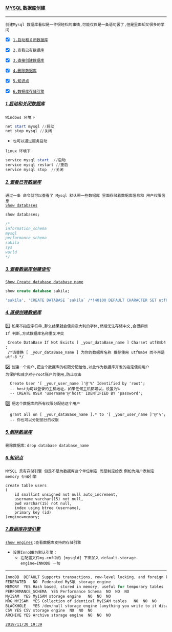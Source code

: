 #### <a id="top" href="#top"> MYSQL 数据库创建  </a> 

----
`创建Mysql 数据库看似是一件很轻松的事情,可能仅仅是一条语句罢了,但是里面却又很多的学问`

- [x] [`1.启动和关闭数据库`](#start)
- [x] [`2.查看已有数据库`](#show)
- [x] <a href="#createDataBase">`3.直接创建数据库`</a>
- [x] [`4.删除数据库`](#drop)
- [x] [`5.知识点`](#engine)
- [x] [`6.数据库存储引擎`](#storage)


##### [1.启动和关闭数据库](#top) <b id="start"></b> 
`Windows 环境下`
```powershell
net start mysql //启动
net stop mysql //关闭
```
* `也可以通过服务启动`

`linux 环境下`
```powershell
service mysql start  //启动
service mysql restart //重启
service mysql stop  //关闭
```
##### [2.查看已有数据库](#top) <b id="show"></b> 
`通过一条 命令就可以查看了 Mysql 默认带一些数据库 里面存储着数据库信息和 用户权限信息` <br/>
[`Show databases`](#top)
```sql
show databases;

/*
information_schema
mysql
performance_schema
sakila
sys
world
*/
```
#####  [3.查看数据库创建语句](#top)  

[`Show Create database database_name`](#top)

```sql
show create database sakila;

'sakila', 'CREATE DATABASE `sakila` /*!40100 DEFAULT CHARACTER SET utf8mb4 COLLATE utf8mb4_0900_ai_ci */'
```

#####  <a id="top" href="#createDataBase">4.直接创建数据库 </a>  
 :one: `如果不指定字符串,那么结果就会使用意大利的字体,然后无法存储中文,会很麻烦` <br/>
 `If 判断,方式数据库名称重复冲突` <br/>
```mysql
 Create DataBase If Not Exists [ _your_dataBase_name ] Charset utf8mb4 ; 
 /*请替换 [ _your_dataBase_name ] 为你的数据库名称 推荐使用 utf8mb4 而不再是utf-8 */
```
:two: `创建一个用户,把这个数据库的权限分配给他,以此作为数据库开发的指定使用用户`<br/>
      `为保护和减少对于root账户的使用,防止攻击` <br/>
```mysql
  Create User '[ _your_user_name ]'@'%' Identified by 'root';
  -- host为可以登录的主机地址，如果任何主机都可以，设置为%
  -- CREATE USER 'username'@'host' IDENTIFIED BY 'password';
```
:three: `把这个数据库的所有权限分配给这个用户`
```mysql
  grant all on [ _your_dataBase_name ].* to '[ _your_user_name ]'@'%';
  -- 你也可以分配部分的权限
```
#####  [5.删除数据库](#top) <b id="drop"></b> 
`删除数据库`: `drop database database_name`

#####  [6.知识点](#top) <b id="engine"></b> 
`MYSQL 具有存储引擎 但是不是为数据库这个单位制定 而是制定给表` `例如为用户表制定 memory 存储引擎`

```mysql
create table users
(
    id smallint unsigned not null auto_increment,
    username varchar(15) not null,
    pwd varchar(15) not null,
    index using btree (username),
    primary key (id)
)engine=memory;
```

#####  [7.数据库存储引擎](#top) <b id="storage"></b> 
[`show engines`](#top) :`查看数据库支持的存储引擎`

* `设置InnoDB为默认引擎：`
  * `在配置文件my.cnf中的 [mysqld] 下面加入 default-storage-engine=INNODB 一句`

------
```c
InnoDB	DEFAULT	Supports transactions, row-level locking, and foreign keys	YES	YES	YES
FEDERATED	NO	Federated MySQL storage engine			
MEMORY	YES	Hash based, stored in memory, useful for temporary tables	NO	NO	NO
PERFORMANCE_SCHEMA	YES	Performance Schema	NO	NO	NO
MyISAM	YES	MyISAM storage engine	NO	NO	NO
MRG_MYISAM	YES	Collection of identical MyISAM tables	NO	NO	NO
BLACKHOLE	YES	/dev/null storage engine (anything you write to it disappears)	NO	NO	NO
CSV	YES	CSV storage engine	NO	NO	NO
ARCHIVE	YES	Archive storage engine	NO	NO	NO

```

[`2018/11/30 19:39`](#top)


